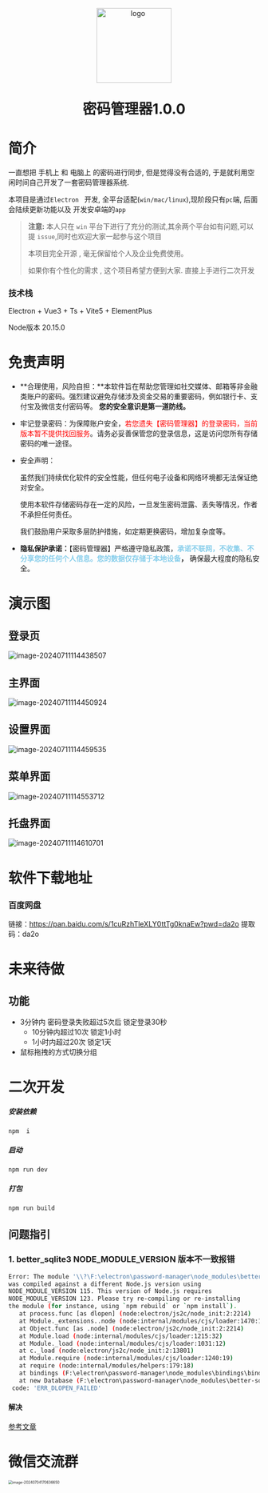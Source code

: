 <p align="center">
	<img alt="logo" src="./README.assets/icon.png" style="width:150px">
</p>



<h1 align="center" style="margin: 30px 0 30px; font-weight: bold;">密码管理器1.0.0</h1>

# 简介

 一直想把 手机上 和 电脑上 的密码进行同步, 但是觉得没有合适的, 于是就利用空闲时间自己开发了一套密码管理器系统.

 本项目是通过`Electron ` 开发, 全平台适配(`win/mac/linux`),现阶段只有`pc`端, 后面会陆续更新功能以及 开发安卓端的`app`

> **注意:** 本人只在 `win` 平台下进行了充分的测试,其余两个平台如有问题,可以提 `issue`,同时也欢迎大家一起参与这个项目
>
> 本项目完全开源 , 毫无保留给个人及企业免费使用。
>
> 如果你有个性化的需求 , 这个项目希望方便到大家. 直接上手进行二次开发

### 技术栈

 Electron + Vue3 + Ts + Vite5 + ElementPlus

Node版本 20.15.0

# 免责声明



- **合理使用，风险自担：**本软件旨在帮助您管理如社交媒体、邮箱等非金融类账户的密码。强烈建议避免存储涉及资金交易的重要密码，例如银行卡、支付宝及微信支付密码等。
  **您的安全意识是第一道防线。**
- 牢记登录密码：为保障账户安全，<font color='red'>若您遗失【密码管理器】的登录密码，当前版本暂不提供找回服务</font>。请务必妥善保管您的登录信息，这是访问您所有存储密码的唯一途径。
- 安全声明：

   虽然我们持续优化软件的安全性能，但任何电子设备和网络环境都无法保证绝对安全。

   使用本软件存储密码存在一定的风险，一旦发生密码泄露、丢失等情况，作者不承担任何责任。

   我们鼓励用户采取多层防护措施，如定期更换密码，增加复杂度等。
- **隐私保护承诺：**【密码管理器】严格遵守隐私政策，**<font color='skyblue'>承诺不联网，不收集、不分享您的任何个人信息。您的数据仅存储于本地设备</font>，**
  确保最大程度的隐私安全。

# 演示图

## 登录页

![image-20240711114438507](./README.assets/image-20240711114438507.png)

## 主界面

![image-20240711114450924](./README.assets/image-20240711114450924.png)

## 设置界面

![image-20240711114459535](./README.assets/image-20240711114459535.png)

## 菜单界面

![image-20240711114553712](./README.assets/image-20240711114553712.png)



## 托盘界面

![image-20240711114610701](./README.assets/image-20240711114610701.png)

# 软件下载地址

### 百度网盘

链接：https://pan.baidu.com/s/1cuRzhTleXLY0ttTg0knaEw?pwd=da2o
提取码：da2o

# 未来待做

## 功能

- 3分钟内 密码登录失败超过5次后 锁定登录30秒
  - 10分钟内超过10次 锁定1小时
  - 1小时内超过20次 锁定1天
- 鼠标拖拽的方式切换分组

# 二次开发

##### 安装依赖

```
npm  i
```

##### 启动

```
npm run dev
```

##### 打包

```
npm run build
```



## 问题指引

### 1. better_sqlite3  NODE_MODULE_VERSION  版本不一致报错

```bash
Error: The module '\\?\F:\electron\password-manager\node_modules\better-sqlite3\build\Release\better_sqlite3.node'
was compiled against a different Node.js version using
NODE_MODULE_VERSION 115. This version of Node.js requires
NODE_MODULE_VERSION 123. Please try re-compiling or re-installing
the module (for instance, using `npm rebuild` or `npm install`).
   at process.func [as dlopen] (node:electron/js2c/node_init:2:2214)
   at Module._extensions..node (node:internal/modules/cjs/loader:1470:18)
   at Object.func [as .node] (node:electron/js2c/node_init:2:2214)
   at Module.load (node:internal/modules/cjs/loader:1215:32)
   at Module._load (node:internal/modules/cjs/loader:1031:12)
   at c._load (node:electron/js2c/node_init:2:13801)
   at Module.require (node:internal/modules/cjs/loader:1240:19)
   at require (node:internal/modules/helpers:179:18)
   at bindings (F:\electron\password-manager\node_modules\bindings\bindings.js:112:48)
   at new Database (F:\electron\password-manager\node_modules\better-sqlite3\lib\database.js:48:64) {
 code: 'ERR_DLOPEN_FAILED'

```

#### 解决

[参考文章](https://blog.csdn.net/OnMyWaySc/article/details/140570160?csdn_share_tail=%7B%22type%22%3A%22blog%22%2C%22rType%22%3A%22article%22%2C%22rId%22%3A%22140570160%22%2C%22source%22%3A%22OnMyWaySc%22%7D)



# 微信交流群

<img src="./README.assets/image-20240704170636650.png" alt="image-20240704170636650" style="zoom:50%;" />